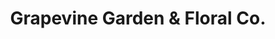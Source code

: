 ---
title: "Grapevine Garden & Floral Co."
url: /staten-island/grapevine-garden-und-floral-co/
shop: Blumen
---